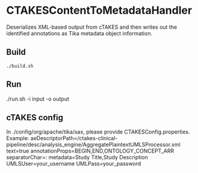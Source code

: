 # CTAKESContentToMetadataHandler
Deserializes XML-based output from cTAKES and then writes out the identified annotations as Tika metadata object information. 

## Build
```
./build.sh
```
## Run
./run.sh -i input -o output

## cTAKES config
In ./config/org/apache/tika/sax, please provide CTAKESConfig.properties.
Example:
aeDescriptorPath=/ctakes-clinical-pipeline/desc/analysis_engine/AggregatePlaintextUMLSProcessor.xml
text=true
annotationProps=BEGIN,END,ONTOLOGY_CONCEPT_ARR
separatorChar=:
metadata=Study Title,Study Description
UMLSUser=your_username
UMLPass=your_password

